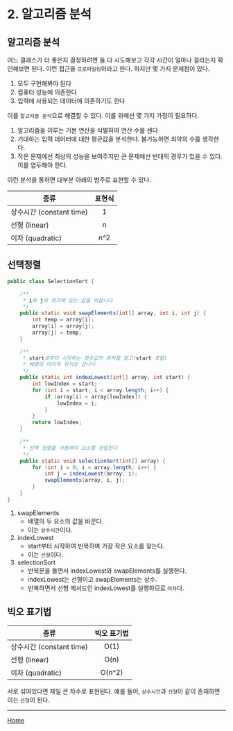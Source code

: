 # 2. 알고리즘 분석

## 알고리즘 분석
어느 클래스가 더 좋은지 결정하려면 둘 다 시도해보고 각각 시간이 얼마나 걸리는지 
확인해보면 된다. 이런 접근을 `프로파일링`이라고 한다. 하지만 몇 가지 문제점이 있다.

1. 모두 구현해봐야 된다
1. 컴퓨터 성능에 의존한다
1. 입력에 사용되는 데이터에 의존하기도 한다

이를 `알고리즘 분석`으로 해결할 수 있다. 이를 위해선 몇 가지 가정이 필요하다.

1. 알고리즘을 이루는 기본 연산을 식별하여 연산 수를 센다
1. 기대하는 입력 데이터에 대한 평균값을 분석한다. 불가능하면 최악의 수를 생각한다.
1. 작은 문제에선 최상의 성능을 보여주지만 큰 문제에선 반대의 경우가 있을 수 있다.
   이를 염두해야 한다.
   
이런 분석을 통하면 대부분 아래의 범주로 표현할 수 있다.

|           종류          | 표현식 |
|------------------------|:-----:|
| 상수시간 (constant time) | 1     |
| 선형 (linear)           | n     |
| 이차 (quadratic)        | n^2   |


## 선택정렬
```java
public class SelectionSort {

	/**
	 * i와 j의 위치에 있는 값을 바꿉니다
	 */
	public static void swapElements(int[] array, int i, int j) {
		int temp = array[i];
		array[i] = array[j];
		array[j] = temp;
	}

	/**
	 * start로부터 시작하는 최솟값의 위치를 찾고(start 포함)
	 * 배열의 마지막 위치로 갑니다
	 */
	public static int indexLowest(int[] array, int start) {
		int lowIndex = start;
		for (int i = start; i < array.length; i++) {
			if (array[i] < array[lowIndex]) {
				lowIndex = i;
			}
		}
		return lowIndex;
	}

	/**
	 * 선택 정렬을 사용하여 요소를 정렬한다
	 */
	public static void selectionSort(int[] array) {
		for (int i = 0; i < array.length; i++) {
			int j = indexLowest(array, i);
			swapElements(array, i, j);
		}
	}
}
```

1. swapElements
    - 배열의 두 요소의 값을 바꾼다. 
    - 이는 `상수시간`이다.
1. indexLowest
    - start부터 시작하여 반복하며 가장 작은 요소를 찾는다.
    - 이는 `선형`이다.
1. selectionSort
    - 반복문을 돌면서 indexLowest와 swapElements를 실행한다.
    - indexLowest는 선형이고 swapElements는 상수.
    - 반복하면서 선형 메서드인 indexLowest를 실행하므로 `이차`다.
    
## 빅오 표기법

|           종류          | 빅오 표기법 |
|------------------------|:--------:|
| 상수시간 (constant time) | O(1)     |
| 선형 (linear)           | O(n)     |
| 이차 (quadratic)        | O(n^2)   |

서로 섞여있다면 제일 큰 차수로 표현된다. 예를 들어, `상수시간`과 `선형`이 같이 존재하면 
이는 `선형`이 된다.


---
[Home](../README.md)
